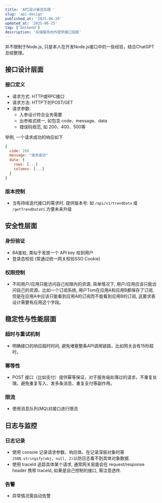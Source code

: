```yaml
---
title: 'API设计最佳实践 '
slug: 'api-design'
published_at: '2025-06-20'
updated_at: '2025-06-25'
tag: ['backend']
description: '后端服务向外提供接口指南'
---
```


并不限制于Node.js, 只是本人在开发Node.js接口中的一些经验，结合ChatGPT总结整理。

## 接口设计层面
### 接口定义
- 请求方式: HTTP或RPC接口
- 请求方法: HTTP下的POST/GET
- 请求参数: 
  - 入参设计符合业务需要
  - 出参格式统一, 如包含 code、message、data
  - 错误码规范, 如 200、400、500等

举例, 一个请求成功的响应如下
```js
{
  code: 200
  message: "请求成功"
  data: {
    rows: [...]
    columns: [...]
  }
}
```

### 版本控制
- 当有持续迭代接口的需求时, 提供版本号: 如 `/api/v1/trendData` 或 `/getTrendDataV1` 方便未来升级

## 安全性层面
### 身份验证
- BA鉴权, 类似于发放一个 API key 给到用户
- 登录态校验 (常通过统一网关校验SSO Cookie)

### 权限控制
- 不同用户/应用只能访问自己权限内的资源, 简单情况下, 用户/应用应该只能访问自己的资源。比如一个订阅系统, 用户Tom在应用A和应用B都保存了订阅, 但是在应用A中应该只能看到应用A的订阅而不能看到应用B的订阅, 这要求表设计需要有应用这个字段。

## 稳定性与性能层面
### 超时与重试机制
- 明确接口的响应超时时间, 避免堵塞整条API调用链路，比如网关会有15秒超时。

### 幂等性
- POST 接口（比如支付）提供幂等保证，对于服务端处理过的请求，不重复处理。避免重复写入、发多条消息、重复支付等副作用。

### 限流
- 使用消息队列(MQ)对接口进行限流

## 日志与监控
### 日志记录
- 使用 console 记录请求参数、响应体。在记录深层对象时需`JSON.stringify(obj, null, 2)`以防日志看不到具体对象数据.
- 使用 traceId 追踪具体某个请求, 通常网关层面会在 request/response header 携带 traceId, 如果是自己控制的接口, 需注意透传.

### 告警
- 异常情况需自动告警





